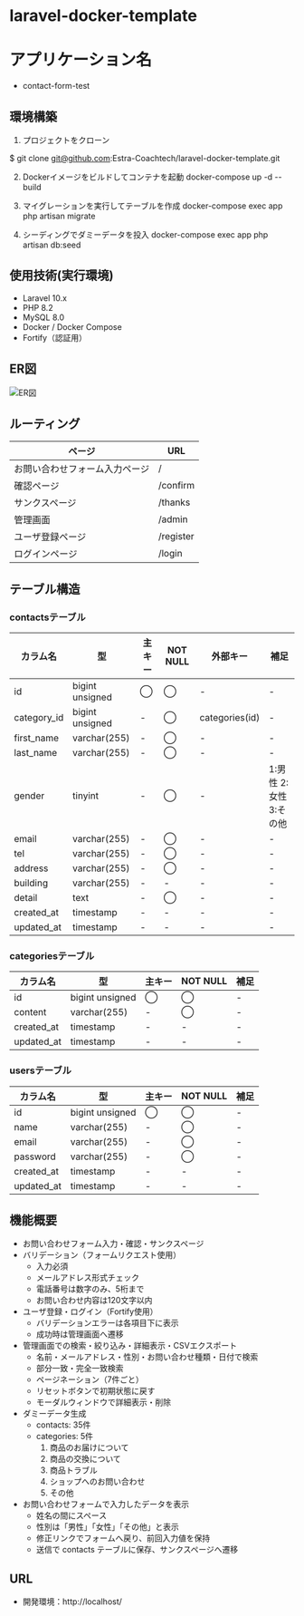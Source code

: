 # laravel-docker-template



# アプリケーション名
- contact-form-test

## 環境構築
1. プロジェクトをクローン

$ git clone git@github.com:Estra-Coachtech/laravel-docker-template.git

2.	Dockerイメージをビルドしてコンテナを起動
docker-compose up -d --build

3.	マイグレーションを実行してテーブルを作成
docker-compose exec app php artisan migrate

4.	シーディングでダミーデータを投入
docker-compose exec app php artisan db:seed



## 使用技術(実行環境)
- Laravel 10.x
- PHP 8.2
- MySQL 8.0
- Docker / Docker Compose
- Fortify（認証用）

## ER図
![ER図](src/images/ED図.png)

## ルーティング
| ページ | URL |
|--------|----|
| お問い合わせフォーム入力ページ | / |
| 確認ページ | /confirm |
| サンクスページ | /thanks |
| 管理画面 | /admin |
| ユーザ登録ページ | /register |
| ログインページ | /login |

## テーブル構造
### contactsテーブル
| カラム名 | 型 | 主キー | NOT NULL | 外部キー | 補足 |
|-----------|----|--------|----------|----------|------|
| id | bigint unsigned | ◯ | ◯ | - | - |
| category_id | bigint unsigned | - | ◯ | categories(id) | - |
| first_name | varchar(255) | - | ◯ | - | - |
| last_name | varchar(255) | - | ◯ | - | - |
| gender | tinyint | - | ◯ | - | 1:男性 2:女性 3:その他 |
| email | varchar(255) | - | ◯ | - | - |
| tel | varchar(255) | - | ◯ | - | - |
| address | varchar(255) | - | ◯ | - | - |
| building | varchar(255) | - | - | - | - |
| detail | text | - | ◯ | - | - |
| created_at | timestamp | - | - | - | - |
| updated_at | timestamp | - | - | - | - |

### categoriesテーブル
| カラム名 | 型 | 主キー | NOT NULL | 補足 |
|-----------|----|--------|----------|------|
| id | bigint unsigned | ◯ | ◯ | - |
| content | varchar(255) | - | ◯ | - |
| created_at | timestamp | - | - | - |
| updated_at | timestamp | - | - | - |

### usersテーブル
| カラム名 | 型 | 主キー | NOT NULL | 補足 |
|-----------|----|--------|----------|------|
| id | bigint unsigned | ◯ | ◯ | - |
| name | varchar(255) | - | ◯ | - |
| email | varchar(255) | - | ◯ | - |
| password | varchar(255) | - | ◯ | - |
| created_at | timestamp | - | - | - |
| updated_at | timestamp | - | - | - |

## 機能概要
- お問い合わせフォーム入力・確認・サンクスページ
- バリデーション（フォームリクエスト使用）
  - 入力必須
  - メールアドレス形式チェック
  - 電話番号は数字のみ、5桁まで
  - お問い合わせ内容は120文字以内
- ユーザ登録・ログイン（Fortify使用）
  - バリデーションエラーは各項目下に表示
  - 成功時は管理画面へ遷移
- 管理画面での検索・絞り込み・詳細表示・CSVエクスポート
  - 名前・メールアドレス・性別・お問い合わせ種類・日付で検索
  - 部分一致・完全一致検索
  - ページネーション（7件ごと）
  - リセットボタンで初期状態に戻す
  - モーダルウィンドウで詳細表示・削除
- ダミーデータ生成
  - contacts: 35件
  - categories: 5件
    1. 商品のお届けについて
    2. 商品の交換について
    3. 商品トラブル
    4. ショップへのお問い合わせ
    5. その他
- お問い合わせフォームで入力したデータを表示
  - 姓名の間にスペース
  - 性別は「男性」「女性」「その他」と表示
  - 修正リンクでフォームへ戻り、前回入力値を保持
  - 送信で contacts テーブルに保存、サンクスページへ遷移

## URL
- 開発環境：http://localhost/